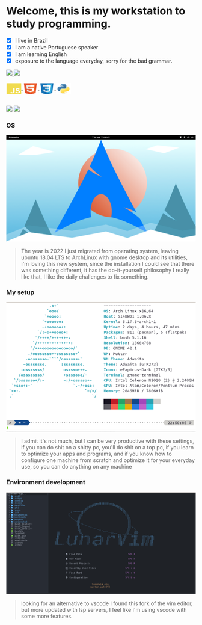 # Welcome, this is my workstation to study programming.
- [x] I live in Brazil 
- [X] I am a native Portuguese speaker
- [x] I am learning English
- [x] exposure to the language everyday, sorry for the bad grammar.
 
 <div>
  <a href="https://github.com/leandroSJ">
  <img height="180em" src="https://github-readme-stats.vercel.app/api?username=leandroSJ&show_icons=true&theme=dracula&include_all_commits=true&count_private=true"/>
  <img height="180em" src="https://github-readme-stats.vercel.app/api/top-langs/?username=leandroSJ&layout=compact&langs_count=7&theme=dracula"/>
</div>
<div style="display: inline_block"><br>
  <img align="center" alt="Leandro_skils-Js" height="30" width="40" src="https://raw.githubusercontent.com/devicons/devicon/master/icons/javascript/javascript-plain.svg">
  <img align="center" alt="Leandro_skils-HTML" height="30" width="40" src="https://raw.githubusercontent.com/devicons/devicon/master/icons/html5/html5-original.svg">
  <img align="center" alt="Leandro_skils-CSS" height="30" width="40" src="https://raw.githubusercontent.com/devicons/devicon/master/icons/css3/css3-original.svg">
  <img align="center" alt="Leandro_skils-Python" height="30" width="40" src="https://raw.githubusercontent.com/devicons/devicon/master/icons/python/python-original.svg">  
</div>
  
  ##
 
<div>   
  <a href="https://www.instagram.com/leandro_sjesus/" target="_blank"><img src="https://img.shields.io/badge/-Instagram-%23E4405F?style=for-the-badge&logo=instagram&logoColor=white" target="_blank"></a>
  <a href = "mailto:leandro.dejesus@outlook.com.br"><img src="https://img.shields.io/badge/-Gmail-%23333?style=for-the-badge&logo=gmail&logoColor=white" target="_blank"></a>
 
</div>

 ### OS

<!---Esses são exemplos. Veja https://shields.io para outras pessoas ou para personalizar este conjunto de escudos. Você pode querer incluir dependências, status do projeto e informações de licença aqui--->
 
<img src="https://raw.githubusercontent.com/leandroSJ/leandroSJ/main/os-home.png" alt="home-os">

> The year is 2022 I just migrated from operating system, leaving ubuntu 18.04 LTS to ArchLinux with gnome desktop and its utilities, I'm loving this new system, since the installation I could see that there was something different, it has the do-it-yourself philosophy I really like that, I like the daily challenges to fix something.

### My setup
 
 <img src="https://raw.githubusercontent.com/leandroSJ/leandroSJ/main/specific-2.png" alt="home-os">

 > I admit it's not much, but I can be very productive with these settings, if you can do shit on a shitty pc, you'll do shit on a top pc, if you learn to optimize your apps and programs, and if you know how to configure one machine from scratch and optimize it for your everyday use, so you can do anything on any machine
 
 
 ### Environment development
 
 <img src="https://raw.githubusercontent.com/leandroSJ/leandroSJ/main/lunar_vim-1.png" alt="lunar vim editor">
 
 > looking for an alternative to vscode I found this fork of the vim editor, but more updated with lsp servers, I feel like I'm using vscode with some more features.

